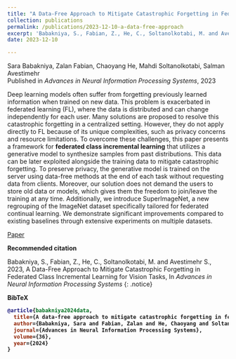 ```yaml
---
title: "A Data-Free Approach to Mitigate Catastrophic Forgetting in Federated Class Incremental Learning for Vision Tasks"
collection: publications
permalink: /publications/2023-12-10-a-data-free-approach
excerpt: 'Babakniya, S., Fabian, Z., He, C., Soltanolkotabi, M. and Avestimehr S., NeurIPS 2023'
date: 2023-12-10

---
```


Sara Babakniya, Zalan Fabian, Chaoyang He, Mahdi Soltanolkotabi, Salman Avestimehr  <br>
Published in *Advances in Neural Information Processing Systems*, 2023

Deep learning models often suffer from forgetting previously learned information when trained on new data. This problem is exacerbated in federated learning (FL), where the data is distributed and can change independently for each user. Many solutions are proposed to resolve this catastrophic forgetting in a centralized setting. However, they do not apply directly to FL because of its unique complexities, such as privacy concerns and resource limitations. To overcome these challenges, this paper presents a framework for **federated class incremental learning** that utilizes a generative model to synthesize samples from past distributions. This data can be later exploited alongside the training data to mitigate catastrophic forgetting. To preserve privacy, the generative model is trained on the server using data-free methods at the end of each task without requesting data from clients. Moreover, our solution does not demand the users to store old data or models, which gives them the freedom to join/leave the training at any time. Additionally, we introduce SuperImageNet, a new regrouping of the ImageNet dataset specifically tailored for federated continual learning. We demonstrate significant improvements compared to existing baselines through extensive experiments on multiple datasets. 

<a href="https://proceedings.neurips.cc/paper_files/paper/2023/file/d160ea01902c33e30660851dfbac5980-Paper-Conference.pdf" class="btn btn--info btn--large">Paper</a>

<b>Recommended citation</b>

Babakniya, S., Fabian, Z., He, C., Soltanolkotabi, M. and Avestimehr S., 2023, A Data-Free Approach to Mitigate Catastrophic Forgetting in Federated Class Incremental Learning for Vision Tasks, In *Advances in Neural Information Processing Systems*
{: .notice}

<b>BibTeX<b>

```bibtex
@article{babakniya2024data,
  title={A data-free approach to mitigate catastrophic forgetting in federated class incremental learning for vision tasks},
  author={Babakniya, Sara and Fabian, Zalan and He, Chaoyang and Soltanolkotabi, Mahdi and Avestimehr, Salman},
  journal={Advances in Neural Information Processing Systems},
  volume={36},
  year={2024}
}
```
